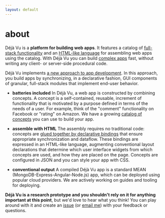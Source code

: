 ```yaml
---
layout: default
---
```


# about

Déjà Vu is a **platform for building web apps**. 
It features a catalog of
[full-stack functionality](./catalog)
and an [HTML-like language](./tutorial) for
assembling web apps using the catalog.
With Déjà Vu you can build [complex apps](./samples) fast, without writing any
client- or server-side procedural code.

Déjà Vu implements [a new approach to app development](./research). In this approach,
you build apps by synchronizing, in a declarative fashion, GUI components of
granular, full-stack modules that implement end-user behavior.

- **batteries included** In Déjà Vu, a web app is constructed
by combining concepts.
A concept is a self-contained, reusable,
increment of functionality that is motivated by a purpose defined in terms of
the needs of a user. For example, think of the "comment" functionality
on Facebook or "rating" on Amazon. We have a growing [catalog of
concepts](./catalog) you can use to build your app.

- **assemble with HTML** The assembly requires no traditional
code: concepts are [glued together by declarative bindings](./tutorial)
that ensure appropriate synchronization and dataflow. These
bindings are expressed in an HTML-like 
language, augmenting conventional layout declarations that
determine which user interface widgets from which concepts
are used, and how they are placed on the page. Concepts
are configured in JSON and you can style your app with CSS.

- **conventional output** A compiled Déjà Vu app is a standard MEAN
(MongoDB-Express-Angular-Node.js) app, which can be
deployed using popular cloud providers. We are actively working on guides
and tooling for deploying.


**Déjà Vu is a research prototype and you shouldn't rely on it for anything
important at this point**, but we'd love to hear what you think!
You can play around with it and create an
[issue](https://github.com/spderosso/deja-vu/issues)
(or [email me](https://spderosso.github.io)) with your
feedback or questions.

